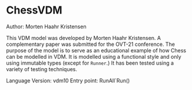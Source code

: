 # ChessVDM

Author: Morten Haahr Kristensen

This VDM model was developed by Morten Haahr Kristensen. A complementary paper was submitted for the OVT-21 conference. The purpose of the model is to serve as an educational example of how Chess can be modelled in VDM. It is modelled using a functional style and only using immutable types (except for `Runner`.) It has been tested using a variety of testing techniques.

Language Version: vdm10
Entry point: RunAll\`Run()